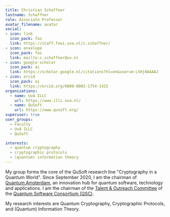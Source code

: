 ```yaml
---
title: Christian Schaffner
lastname: Schaffner
role: Associate Professor
avatar_filename: avatar
social:
- icon: link
  icon_pack: fas
  link: https://staff.fnwi.uva.nl/c.schaffner/
- icon: envelope
  icon_pack: fas
  link: mailto:c.schaffner@uv.nl
- icon: google-scholar
  icon_pack: ai
  link: https://scholar.google.nl/citations?hl=en&user=m-L5Hj0AAAAJ
- icon: orcid
  icon_pack: ai
  link: https://orcid.org/0000-0002-1754-1415
organizations:
  - name: UvA ILLC
    url: https://www.illc.uva.nl/
  - name: QuSoft
    url: https://www.qusoft.org/
superuser: true
user_groups:
  - Faculty
  - UvA ILLC
  - QuSoft

interests:
  - quantum cryptography
  - cryptographic protocols
  - (quantum) information theory
---
```


My group forms the core of the QuSoft research line "Cryptography in a Quantum World".
Since September 2020, I am the chairman of [Quantum.Amsterdam](https://quantum.amsterdam/), an innovation hub for quantum software, technology and applications.
I am the chairman of the [Talent & Outreach Committee](http://quantumsc.nl/ABOUT-QSC2/Talent-Outreach-committee/) of the [Quantum Software Consortium (QSC)](https://quantumsc.nl/).

My research interests are Quantum Cryptography, Cryptographic Protocols, and (Quantum) Information Theory.
